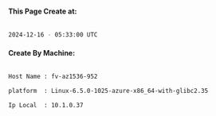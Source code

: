 
   
#### This Page Create at:

```bash

2024-12-16 - 05:33:00 UTC

```

#### Create By Machine:

```bash

Host Name : fv-az1536-952

platform  : Linux-6.5.0-1025-azure-x86_64-with-glibc2.35

Ip Local  : 10.1.0.37

```

